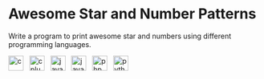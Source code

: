# Awesome Star and Number Patterns

Write a program to print awesome star and numbers using different programming languages.

<img src="https://devicons.github.io/devicon/devicon.git/icons/c/c-original.svg" alt="c" title="C" width="30" height="30"/>&nbsp;&nbsp;&nbsp;<img src="https://devicons.github.io/devicon/devicon.git/icons/cplusplus/cplusplus-original.svg" alt="cplusplus" title="C++" width="30" height="30"/>&nbsp;&nbsp;&nbsp;<img src="https://devicons.github.io/devicon/devicon.git/icons/java/java-original-wordmark.svg" alt="java" title="Java" width="30" height="30"/>&nbsp;&nbsp;&nbsp;<img src="https://devicons.github.io/devicon/devicon.git/icons/javascript/javascript-original.svg" alt="javascript" title="JavaScript" width="30" height="30"/>&nbsp;&nbsp;&nbsp;<img src="https://devicons.github.io/devicon/devicon.git/icons/php/php-original.svg" alt="php" title="PHP" width="30" height="30"/>&nbsp;&nbsp;&nbsp;<img src="https://devicons.github.io/devicon/devicon.git/icons/python/python-original.svg" alt="python" title="Python" width="30" height="30"/>

